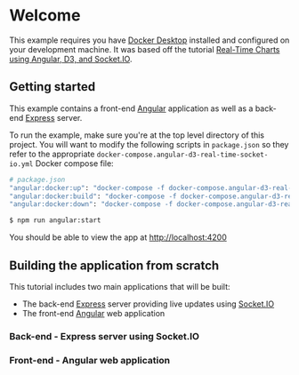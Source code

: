 # Welcome

This example requires you have [Docker Desktop](https://www.docker.com/products/docker-desktop) installed and configured on your development machine. It was based off the tutorial [Real-Time Charts using Angular, D3, and Socket.IO](https://auth0.com/blog/real-time-charts-using-angular-d3-and-socket-io/).

## Getting started

This example contains a front-end [Angular](https://angular.io) application as well as a back-end [Express](https://expressjs.com) server.

To run the example, make sure you're at the top level directory of this project. You will want to modify the following scripts in `package.json` so they refer to the appropriate `docker-compose.angular-d3-real-time-socket-io.yml` Docker compose file:

```sh
# package.json
"angular:docker:up": "docker-compose -f docker-compose.angular-d3-real-time-socket-io.yml up",
"angular:docker:build": "docker-compose -f docker-compose.angular-d3-real-time-socket-io.yml up --remove-orphans --build --force-recreate",
"angular:docker:down": "docker-compose -f docker-compose.angular-d3-real-time-socket-io.yml down",
```

```sh
$ npm run angular:start
```

You should be able to view the app at [http://localhost:4200](http://localhost:4200)

## Building the application from scratch

This tutorial includes two main applications that will be built:

+ The back-end [Express](https://expressjs.com) server providing live updates using [Socket.IO](https://socket.io)
+ The front-end [Angular](https://angular.io) web application

### Back-end - Express server using Socket.IO

### Front-end - Angular web application
